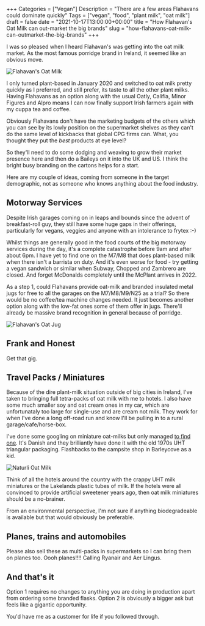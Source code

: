 +++
Categories = ["Vegan"]
Description = "There are a few areas Flahavans could dominate quickly"
Tags = ["vegan", "food", "plant milk", "oat milk"]
draft = false
date = "2021-10-17T13:00:00+00:00"
title = "How Flahavan's Oat Milk can out-market the big brands"
slug = "how-flahavans-oat-milk-can-outmarket-the-big-brands"
+++

I was so pleased when I heard Flahavan's was getting into the oat milk market. As the most famous porridge brand in Ireland, it seemed like an obvious move.

![Flahavan's Oat Milk](/images/2021/10/flahavans-oat-barista-drink-1.jpg)

I only turned plant-based in January 2020 and switched to oat milk pretty quickly as I preferred, and still prefer, its taste to all the other plant milks. Having Flahavans as an option along with the usual Oatly, Califia, Minor Figures and Alpro means I can now finally support Irish farmers again with my cuppa tea and coffee.

Obviously Flahavans don't have the marketing budgets of the others which you can see by its lowly position on the supermarket shelves as they can't do the same level of kickbacks that global CPG firms can. What, you thought they put the *best* products at eye level?

So they'll need to do some dodging and weaving to grow their market presence here and then do a Baileys on it into the UK and US. I think the bright busy branding on the cartons helps for a start.

Here are my couple of ideas, coming from someone in the target demographic, not as someone who knows anything about the food industry.

## Motorway Services
Despite Irish garages coming on in leaps and bounds since the advent of breakfast-roll guy, they still have some huge gaps in their offerings, particularly for vegans, veggies and anyone with an intolerance to frytex :-) 

Whilst things are generally good in the food courts of the big motorway services during the day, it's a complete catastrophe before 9am and after about 6pm. I have yet to find one on the M7/M8 that does plant-based milk when there isn't a barrista on duty. And it's even worse for food - try getting a vegan sandwich or similar when Subway, Chopped and Zambrero are closed. And forget McDonalds completely until the McPlant arrives in 2022.

As a step 1, could Flahavans provide oat-milk and branded insulated metal jugs for free to all the garages on the M7/M8/M9/N25 as a trial? So there would be no coffee/tea machine changes needed. It just becomes another option along with the low-fat ones some of them offer in jugs. There'll already be massive brand recognition in general because of porridge.

![Flahavan's Oat Jug](/images/2021/10/flahavans_jug.jpg)

## Frank and Honest
Get that gig.

## Travel Packs / Miniatures
Because of the dire plant-milk situation outside of big cities in Ireland, I've taken to bringing full tetra-packs of oat milk with me to hotels. I also have some much smaller soy and oat cream ones in my car, which are unfortunataly too large for single-use and are cream not milk. They work for when I've done a long off-road run and know I'll be pulling in to a rural garage/cafe/horse-box.

I've done some googling on miniature oat-milks but only managed [to find one](https://www.organicdenmark.com/naturli-oat-drink-20-ml). It's Danish and they brilliantly have done it with the old 1970s UHT triangular packaging. Flashbacks to the campsite shop in Barleycove as a kid.

![Naturli Oat Milk](/images/2021/10/naturli-oat-drink-20-ml.png)

Think of all the hotels around the country with the crappy UHT milk miniatures or the Lakelands plastic tubes of milk. If the hotels were all convinced to provide artificial sweetener years ago, then oat milk miniatures should be a no-brainer. 

From an environmental perspective, I'm not sure if anything biodegradeable is available but that would obviously be preferable.

## Planes, trains and automobiles
Please also sell these as multi-packs in supermarkets so I can bring them on planes too. Oooh planes!!!! Calling Ryanair and Aer Lingus.

## And that's it
Option 1 requires no changes to anything you are doing in production apart from ordering some branded flasks. Option 2 is obviously a bigger ask but feels like a gigantic opportunity.

You'd have me as a customer for life if you followed through.
